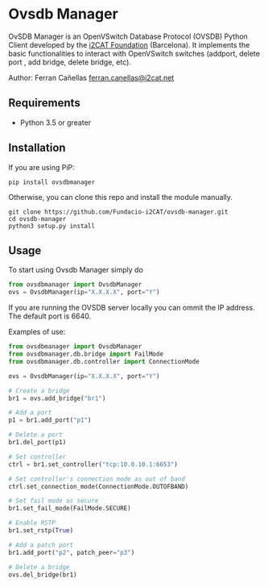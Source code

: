 # Ovsdb Manager
OvSDB Manager is an OpenVSwitch Database Protocol (OVSDB) Python Client 
developed by the [i2CAT Foundation](https://www.i2cat.net/) (Barcelona). 
It implements the basic functionalities to interact with OpenVSwitch switches (addport, delete port
 , add bridge, delete bridge, etc).
 
 Author: Ferran Cañellas <ferran.canellas@i2cat.net>
 
## Requirements
* Python 3.5 or greater

## Installation
If you are using PiP:
```
pip install ovsdbmanager
```
Otherwise, you can clone this repo and install the module manually.
```
git clone https://github.com/Fundacio-i2CAT/ovsdb-manager.git
cd ovsdb-manager
python3 setup.py install
```

## Usage
To start using Ovsdb Manager simply do
```python
from ovsdbmanager import OvsdbManager
ovs = OvsdbManager(ip="X.X.X.X", port="Y")
```
If you are running the OVSDB server locally you can ommit the IP address. The default port is 6640.

Examples of use:

```python
from ovsdbmanager import OvsdbManager
from ovsdbmanager.db.bridge import FailMode
from ovsdbmanager.db.controller import ConnectionMode

ovs = OvsdbManager(ip="X.X.X.X", port="Y")

# Create a bridge
br1 = ovs.add_bridge("br1")

# Add a port
p1 = br1.add_port("p1")

# Delete a port
br1.del_port(p1)

# Set controller
ctrl = br1.set_controller("tcp:10.0.10.1:6653")

# Set controller's connection mode as out of band
ctrl.set_connection_mode(ConnectionMode.OUTOFBAND)

# Set fail mode as secure
br1.set_fail_mode(FailMode.SECURE)

# Enable RSTP
br1.set_rstp(True)

# Add a patch port
br1.add_port("p2", patch_peer="p3")

# Delete a bridge
ovs.del_bridge(br1)
```